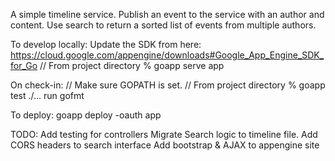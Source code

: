 A simple timeline service. Publish an event to the service with an author and content. Use search to return a sorted list of events from multiple authors.

To develop locally:
Update the SDK from here: https://cloud.google.com/appengine/downloads#Google_App_Engine_SDK_for_Go
// From project directory
% goapp serve app

On check-in:
// Make sure GOPATH is set.
// From project directory
% goapp test ./...
run gofmt

To deploy:
goapp deploy -oauth app

TODO:
	Add testing for controllers
	Migrate Search logic to timeline file.
	Add CORS headers to search interface
	Add bootstrap & AJAX to appengine site